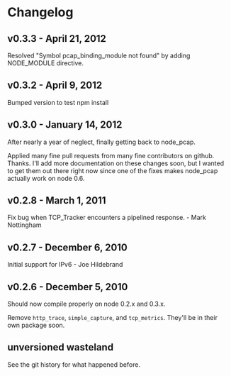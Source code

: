 Changelog
=========

## v0.3.3 - April 21, 2012
Resolved "Symbol pcap_binding_module not found" by adding NODE_MODULE directive.

## v0.3.2 - April 9, 2012
Bumped version to test npm install

## v0.3.0 - January 14, 2012

After nearly a year of neglect, finally getting back to node_pcap.

Applied many fine pull requests from many fine contributors on github. Thanks.
I'll add more documentation on these changes soon, but I wanted to get them out
there right now since one of the fixes makes node_pcap actually work on node 0.6.

## v0.2.8 - March 1, 2011

Fix bug when TCP_Tracker encounters a pipelined response. - Mark Nottingham

## v0.2.7 - December 6, 2010

Initial support for IPv6 - Joe Hildebrand

## v0.2.6 - December 5, 2010

Should now compile properly on node 0.2.x and 0.3.x.

Remove `http_trace`, `simple_capture`, and `tcp_metrics`.  They'll be in their own package soon.

## unversioned wasteland

See the git history for what happened before.

